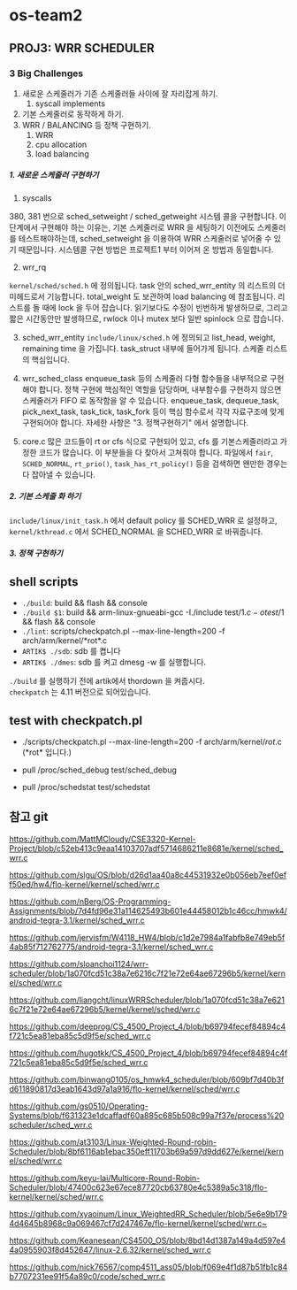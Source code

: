 # os-team2

## PROJ3: WRR SCHEDULER

### 3 Big Challenges

1. 새로운 스케줄러가 기존 스케줄러들 사이에 잘 자리잡게 하기.  
	1) syscall implements
2. 기본 스케줄러로 동작하게 하기.
3. WRR / BALANCING 등 정책 구현하기.  
	1) WRR  
	2) cpu allocation  
	3) load balancing  


##### 1. 새로운 스케줄러 구현하기

1) syscalls

380, 381 번으로 sched_setweight / sched_getweight 시스템 콜을 구현합니다. 이 단계에서 구현해야 하는 이유는, 기본 스케줄러로 WRR 을 세팅하기 이전에도 스케줄러를 테스트해야하는데, sched_setweight 을 이용하여 WRR 스케줄러로 넣어줄 수 있기 때문입니다.
시스템콜 구현 방법은 프로젝트1 부터 이어져 온 방법과 동일합니다.

2) wrr_rq

`kernel/sched/sched.h` 에 정의됩니다. task 안의 sched_wrr_entity 의 리스트의 더미헤드로서 기능합니다. total_weight 도 보관하여 load balancing 에 참조됩니다. 리스트를 돌 때에 lock 을 두어 잡습니다. 읽기보다도 수정이 빈번하게 발생하므로, 그리고 짧은 시간동안만 발생하므로, rwlock 이나 mutex 보다 일반 spinlock 으로 잡습니다.

3) sched_wrr_entity
`include/linux/sched.h` 에 정의되고 list_head, weight, remaining time 을 가집니다. task_struct 내부에 들어가게 됩니다. 스케줄 리스트의 핵심입니다.

4) wrr_sched_class
enqueue_task 등의 스케줄러 다형 함수들을 내부적으로 구현해야 합니다. 정책 구현에 핵심적인 역할을 담당하며, 내부함수를 구현하지 않으면 스케줄러가 FIFO 로 동작함을 알 수 있습니다.
enqueue_task, dequeue_task, pick_next_task, task_tick, task_fork 등이 핵심 함수로서 각각 자료구조에 맞게 구현되어야 합니다. 자세한 사항은 "3. 정책구현하기" 에서 설명합니다.

5) core.c
많은 코드들이 rt or cfs 식으로 구현되어 있고, cfs 를 기본스케줄러라고 가정한 코드가 많습니다. 이 부분들을 다 찾아서 고쳐줘야 합니다. 파일에서 `fair`, `SCHED_NORMAL`, `rt_prio()`, `task_has_rt_policy()` 등을 검색하면 왠만한 경우는 다 잡아낼 수 있습니다.

##### 2. 기본 스케줄 화 하기
`include/linux/init_task.h` 에서 default policy 를 SCHED_WRR 로 설정하고, `kernel/kthread.c` 에서 SCHED_NORMAL 을 SCHED_WRR 로 바꿔줍니다.

##### 3. 정책 구현하기

## shell scripts
-   `./build`: build && flash && console
-   `./build $1`: build && arm-linux-gnueabi-gcc -I./include test/$1.c -o test/$1 && flash && console
-   `./lint`: scripts/checkpatch.pl --max-line-length=200 -f arch/arm/kernel/\*rot\*.c
-   `ARTIK$ ./sdb`: sdb 를 켭니다
-   `ARTIK$ ./dmes`: sdb 를 켜고 dmesg -w 를 실행합니다.

`./build` 를 실행하기 전에 artik에서 thordown 을 켜줍시다.  
`checkpatch` 는 4.11 버전으로 되어있습니다.


## test with checkpatch.pl
-   ./scripts/checkpatch.pl --max-line-length=200 -f arch/arm/kernel/*rot*.c (\*rot\* 입니다.)

-   pull /proc/sched_debug test/sched_debug
-   pull /proc/schedstat test/schedstat

## 참고 git

<https://github.com/MattMCloudy/CSE3320-Kernel-Project/blob/c52eb413c9eaa14103707adf5714686211e8681e/kernel/sched_wrr.c>

<https://github.com/slgu/OS/blob/d26d1aa40a8c44531932e0b056eb7eef0eff50ed/hw4/flo-kernel/kernel/sched/wrr.c>

<https://github.com/nBerg/OS-Programming-Assignments/blob/7d4fd96e31a114625493b601e44458012b1c46cc/hmwk4/android-tegra-3.1/kernel/sched_wrr.c>

<https://github.com/jervisfm/W4118_HW4/blob/c1d2e7984a1fabfb8e749eb5f4ab85f712762775/android-tegra-3.1/kernel/sched_wrr.c>

<https://github.com/sloanchoi1124/wrr-scheduler/blob/1a070fcd51c38a7e6216c7f21e72e64ae67296b5/kernel/kernel/sched/wrr.c>

<https://github.com/liangcht/linuxWRRScheduler/blob/1a070fcd51c38a7e6216c7f21e72e64ae67296b5/kernel/kernel/sched/wrr.c>

<https://github.com/deeprog/CS_4500_Project_4/blob/b69794fecef84894c4f721c5ea81eba85c5d9f5e/sched_wrr.c>

<https://github.com/hugotkk/CS_4500_Project_4/blob/b69794fecef84894c4f721c5ea81eba85c5d9f5e/sched_wrr.c>

<https://github.com/binwang0105/os_hmwk4_scheduler/blob/609bf7d40b3fd611890817d3eab1643d97a1a916/flo-kernel/kernel/sched/wrr.c>

<https://github.com/gs0510/Operating-Systems/blob/f631323e1dcaffadf60a885c685b508c99a7f37e/process%20scheduler/sched_wrr.c>

<https://github.com/at3103/Linux-Weighted-Round-robin-Scheduler/blob/8bf6116ab1ebac350eff11703b69a597d9dd627e/kernel/kernel/sched/wrr.c>

<https://github.com/keyu-lai/Multicore-Round-Robin-Scheduler/blob/47400c623e67ece87720cb63780e4c5389a5c318/flo-kernel/kernel/sched/wrr.c>

<https://github.com/xyaoinum/Linux_WeightedRR_Scheduler/blob/5e6e9b1794d4645b8968c9a069467cf7d247467e/flo-kernel/kernel/sched/wrr.c~>

<https://github.com/Keanesean/CS4500_OS/blob/8bd14d1387a149a4d597e44a0955903f8d452647/linux-2.6.32/kernel/sched_wrr.c>

<https://github.com/nick76567/comp4511_ass05/blob/f069e4f1d87b51fb1c84b7707231ee91f54a89c0/code/sched_wrr.c>
